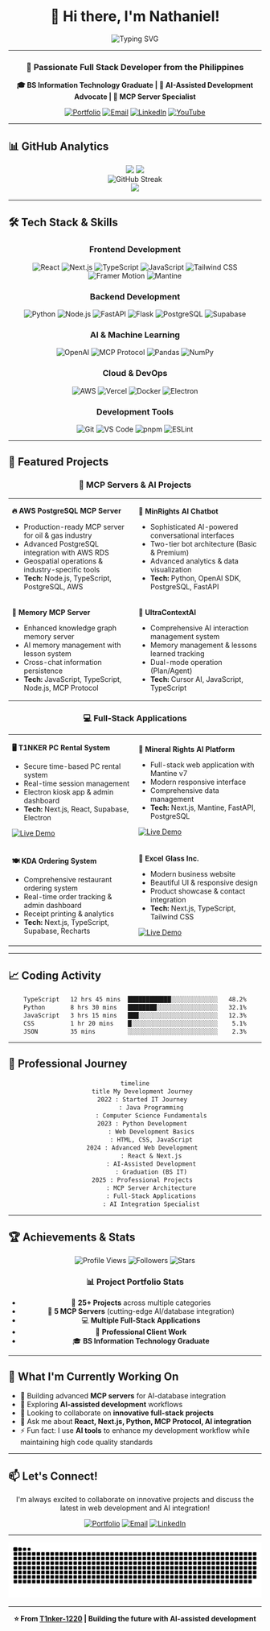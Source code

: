 <div align="center">

# 👋 Hi there, I'm Nathaniel!

<img src="https://readme-typing-svg.herokuapp.com?font=Fira+Code&size=28&duration=3000&pause=1000&color=00D8FF&center=true&vCenter=true&width=600&lines=Full+Stack+Developer;AI-Assisted+Development+Expert;MCP+Server+Architect;Python+%26+TypeScript+Enthusiast;Building+the+Future+with+AI" alt="Typing SVG" />

</div>

---

<div align="center">

### 🚀 **Passionate Full Stack Developer from the Philippines**

**🎓 BS Information Technology Graduate | 🌟 AI-Assisted Development Advocate | 🔧 MCP Server Specialist**

[![Portfolio](https://img.shields.io/badge/Portfolio-FF5722?style=for-the-badge&logo=google-chrome&logoColor=white)](https://portfolio-marquez.vercel.app)
[![Email](https://img.shields.io/badge/Email-D14836?style=for-the-badge&logo=gmail&logoColor=white)](mailto:marquezjohnnathanieljade@gmail.com)
[![LinkedIn](https://img.shields.io/badge/LinkedIn-0077B5?style=for-the-badge&logo=linkedin&logoColor=white)](https://www.linkedin.com/in/john-nathaniel-marquez-866522334)
[![YouTube](https://img.shields.io/badge/YouTube-FF0000?style=for-the-badge&logo=youtube&logoColor=white)](https://www.youtube.com/@t1nkergaming731)

</div>

---

## 📊 **GitHub Analytics**

<div align="center">
  <img height="180em" src="https://github-readme-stats.vercel.app/api?username=T1nker-1220&show_icons=true&theme=tokyonight&include_all_commits=true&count_private=true"/>
  <img height="180em" src="https://github-readme-stats.vercel.app/api/top-langs/?username=T1nker-1220&layout=compact&langs_count=8&theme=tokyonight"/>
</div>

<div align="center">
  <img src="https://github-readme-streak-stats.herokuapp.com/?user=T1nker-1220&theme=tokyonight" alt="GitHub Streak" />
</div>

<div align="center">
  <img src="https://github-readme-activity-graph.vercel.app/graph?username=T1nker-1220&theme=tokyo-night&hide_border=true" />
</div>

---

## 🛠️ **Tech Stack & Skills**

<div align="center">

### **Frontend Development**
![React](https://img.shields.io/badge/React-20232A?style=for-the-badge&logo=react&logoColor=61DAFB)
![Next.js](https://img.shields.io/badge/Next.js-000000?style=for-the-badge&logo=next.js&logoColor=white)
![TypeScript](https://img.shields.io/badge/TypeScript-007ACC?style=for-the-badge&logo=typescript&logoColor=white)
![JavaScript](https://img.shields.io/badge/JavaScript-F7DF1E?style=for-the-badge&logo=javascript&logoColor=black)
![Tailwind CSS](https://img.shields.io/badge/Tailwind_CSS-38B2AC?style=for-the-badge&logo=tailwind-css&logoColor=white)
![Framer Motion](https://img.shields.io/badge/Framer_Motion-0055FF?style=for-the-badge&logo=framer&logoColor=white)
![Mantine](https://img.shields.io/badge/Mantine-339AF0?style=for-the-badge&logo=mantine&logoColor=white)

### **Backend Development**
![Python](https://img.shields.io/badge/Python-3776AB?style=for-the-badge&logo=python&logoColor=white)
![Node.js](https://img.shields.io/badge/Node.js-43853D?style=for-the-badge&logo=node.js&logoColor=white)
![FastAPI](https://img.shields.io/badge/FastAPI-009688?style=for-the-badge&logo=fastapi&logoColor=white)
![Flask](https://img.shields.io/badge/Flask-000000?style=for-the-badge&logo=flask&logoColor=white)
![PostgreSQL](https://img.shields.io/badge/PostgreSQL-316192?style=for-the-badge&logo=postgresql&logoColor=white)
![Supabase](https://img.shields.io/badge/Supabase-3ECF8E?style=for-the-badge&logo=supabase&logoColor=white)

### **AI & Machine Learning**
![OpenAI](https://img.shields.io/badge/OpenAI-412991?style=for-the-badge&logo=openai&logoColor=white)
![MCP Protocol](https://img.shields.io/badge/MCP_Protocol-FF4154?style=for-the-badge&logo=protocol&logoColor=white)
![Pandas](https://img.shields.io/badge/Pandas-150458?style=for-the-badge&logo=pandas&logoColor=white)
![NumPy](https://img.shields.io/badge/NumPy-013243?style=for-the-badge&logo=numpy&logoColor=white)

### **Cloud & DevOps**
![AWS](https://img.shields.io/badge/AWS-FF9900?style=for-the-badge&logo=amazon-aws&logoColor=white)
![Vercel](https://img.shields.io/badge/Vercel-000000?style=for-the-badge&logo=vercel&logoColor=white)
![Docker](https://img.shields.io/badge/Docker-2496ED?style=for-the-badge&logo=docker&logoColor=white)
![Electron](https://img.shields.io/badge/Electron-47848F?style=for-the-badge&logo=electron&logoColor=white)

### **Development Tools**
![Git](https://img.shields.io/badge/Git-F05032?style=for-the-badge&logo=git&logoColor=white)
![VS Code](https://img.shields.io/badge/VS_Code-007ACC?style=for-the-badge&logo=visual-studio-code&logoColor=white)
![pnpm](https://img.shields.io/badge/pnpm-F69220?style=for-the-badge&logo=pnpm&logoColor=white)
![ESLint](https://img.shields.io/badge/ESLint-4B32C3?style=for-the-badge&logo=eslint&logoColor=white)

</div>

---

## 🚀 **Featured Projects**

<div align="center">

### **🤖 MCP Servers & AI Projects**

<table>
<tr>
<td width="50%">

**🔥 AWS PostgreSQL MCP Server**
- Production-ready MCP server for oil & gas industry
- Advanced PostgreSQL integration with AWS RDS
- Geospatial operations & industry-specific tools
- **Tech:** Node.js, TypeScript, PostgreSQL, AWS

</td>
<td width="50%">

**🧠 MinRights AI Chatbot**
- Sophisticated AI-powered conversational interfaces
- Two-tier bot architecture (Basic & Premium)
- Advanced analytics & data visualization
- **Tech:** Python, OpenAI SDK, PostgreSQL, FastAPI

</td>
</tr>
<tr>
<td width="50%">

**💾 Memory MCP Server**
- Enhanced knowledge graph memory server
- AI memory management with lesson system
- Cross-chat information persistence
- **Tech:** JavaScript, TypeScript, Node.js, MCP Protocol

</td>
<td width="50%">

**🎯 UltraContextAI**
- Comprehensive AI interaction management system
- Memory management & lessons learned tracking
- Dual-mode operation (Plan/Agent)
- **Tech:** Cursor AI, JavaScript, TypeScript

</td>
</tr>
</table>

### **💻 Full-Stack Applications**

<table>
<tr>
<td width="50%">

**🖥️ T1NKER PC Rental System**
- Secure time-based PC rental system
- Real-time session management
- Electron kiosk app & admin dashboard
- **Tech:** Next.js, React, Supabase, Electron

[![Live Demo](https://img.shields.io/badge/🚀_Live_Demo-FF5722?style=for-the-badge)](https://portfolio-marquez.vercel.app)

</td>
<td width="50%">

**🏢 Mineral Rights AI Platform**
- Full-stack web application with Mantine v7
- Modern responsive interface
- Comprehensive data management
- **Tech:** Next.js, Mantine, FastAPI, PostgreSQL

[![Live Demo](https://img.shields.io/badge/🚀_Live_Demo-FF5722?style=for-the-badge)](https://www.mineralrights.ai/)

</td>
</tr>
<tr>
<td width="50%">

**🍽️ KDA Ordering System**
- Comprehensive restaurant ordering system
- Real-time order tracking & admin dashboard
- Receipt printing & analytics
- **Tech:** Next.js, TypeScript, Supabase, Recharts

</td>
<td width="50%">

**🏢 Excel Glass Inc.**
- Modern business website
- Beautiful UI & responsive design
- Product showcase & contact integration
- **Tech:** Next.js, TypeScript, Tailwind CSS

[![Live Demo](https://img.shields.io/badge/🚀_Live_Demo-FF5722?style=for-the-badge)](https://excel-glass.vercel.app)

</td>
</tr>
</table>

</div>

---

## 📈 **Coding Activity**

<div align="center">

<!--START_SECTION:waka-->
```text
TypeScript   12 hrs 45 mins  ████████████░░░░░░░░░░░░░   48.2%
Python       8 hrs 30 mins   ████████░░░░░░░░░░░░░░░░░   32.1%
JavaScript   3 hrs 15 mins   ███░░░░░░░░░░░░░░░░░░░░░░   12.3%
CSS          1 hr 20 mins    █░░░░░░░░░░░░░░░░░░░░░░░░    5.1%
JSON         35 mins         ░░░░░░░░░░░░░░░░░░░░░░░░░    2.3%
```
<!--END_SECTION:waka-->

</div>

---

## 🎯 **Professional Journey**

<div align="center">

```mermaid
timeline
    title My Development Journey
    2022 : Started IT Journey
         : Java Programming
         : Computer Science Fundamentals
    2023 : Python Development
         : Web Development Basics
         : HTML, CSS, JavaScript
    2024 : Advanced Web Development
         : React & Next.js
         : AI-Assisted Development
         : Graduation (BS IT)
    2025 : Professional Projects
         : MCP Server Architecture
         : Full-Stack Applications
         : AI Integration Specialist
```

</div>

---

## 🏆 **Achievements & Stats**

<div align="center">

![Profile Views](https://komarev.com/ghpvc/?username=T1nker-1220&color=blueviolet&style=for-the-badge)
![Followers](https://img.shields.io/github/followers/T1nker-1220?style=for-the-badge&color=blue)
![Stars](https://img.shields.io/github/stars/T1nker-1220?style=for-the-badge&color=yellow)

### **📊 Project Portfolio Stats**
- 🚀 **25+ Projects** across multiple categories
- 🤖 **5 MCP Servers** (cutting-edge AI/database integration)
- 💻 **Multiple Full-Stack Applications**
- 🏢 **Professional Client Work**
- 🎓 **BS Information Technology Graduate**

</div>

---

## 🌟 **What I'm Currently Working On**

- 🔭 Building advanced **MCP servers** for AI-database integration
- 🌱 Exploring **AI-assisted development** workflows
- 👯 Looking to collaborate on **innovative full-stack projects**
- 💬 Ask me about **React, Next.js, Python, MCP Protocol, AI integration**
- ⚡ Fun fact: I use **AI tools** to enhance my development workflow while maintaining high code quality standards

---

## 📫 **Let's Connect!**

<div align="center">

I'm always excited to collaborate on innovative projects and discuss the latest in web development and AI integration!

[![Portfolio](https://img.shields.io/badge/🌐_Portfolio-Visit_My_Website-FF5722?style=for-the-badge)](https://portfolio-marquez.vercel.app)
[![Email](https://img.shields.io/badge/📧_Email-Let's_Talk-D14836?style=for-the-badge)](mailto:marquezjohnnathanieljade@gmail.com)
[![LinkedIn](https://img.shields.io/badge/💼_LinkedIn-Connect_With_Me-0077B5?style=for-the-badge)](https://www.linkedin.com/in/john-nathaniel-marquez-866522334)

---

<img src="https://raw.githubusercontent.com/platane/snk/output/github-contribution-grid-snake.svg" alt="Snake animation" />

---

**⭐ From [T1nker-1220](https://github.com/T1nker-1220) | Building the future with AI-assisted development**

</div>
